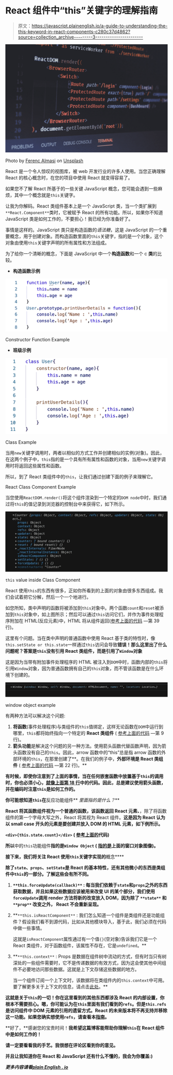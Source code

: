 # React 组件中“this”关键字的理解指南

> 原文：<https://javascript.plainenglish.io/a-guide-to-understanding-the-this-keyword-in-react-components-c280c37d4862?source=collection_archive---------3----------------------->

![](img/ec9c0da7e9febc65ed896bd6d5c39a94.png)

Photo by [Ferenc Almasi](https://unsplash.com/@flowforfrank?utm_source=medium&utm_medium=referral) on [Unsplash](https://unsplash.com?utm_source=medium&utm_medium=referral)

React 是一个令人惊叹的视图库，被 web 开发行业的许多人使用。当您正确理解 React 的核心概念时，在您的项目中使用 React 就变得容易了。

如果您不了解 React 所基于的一些关键 JavaScript 概念，您可能会遇到一些麻烦，其中一个概念就是`this`关键字。

让我为你解码。React 类组件基本上是一个 JavaScript 类，当一个类扩展到`**React.Component**`类时，它被赋予 React 的所有功能。所以，如果你不知道 JavaScript 类是如何工作的，不要担心！我已经为你准备好了。

事情是这样的。JavaScript 类只是构造函数的*语法糖*，这是 JavaScript 的一个重要概念，用于创建对象。而构造函数里面的`this`关键字，指的是一个对象，这个对象由使用`this`关键字声明的所有属性和方法组成。

为了给你一个清晰的概念，下面是 JavaScript 中一个**构造函数**和一个 c **类**的比较。

*   **构造函数示例**

![](img/b8bf15a338dc16312a40363b994a72fd.png)

Constructor Function Example

*   **班级示例**

![](img/aa4c17ffff47bb605a4f8211254e3f80.png)

Class Example

当用`new`关键字调用时，两者以相似的方式工作并创建相似的实例(对象)。因此，在这两个例子中，`this`指的是一个具有所有属性和函数的对象，当用`new`关键字调用时将返回这些属性和函数。

所以，到了 React 类组件中的`this`，让我们通过创建下面的例子来理解它。

React Class Component Example

当您使用`ReactDOM.render()`将这个组件渲染到一个特定的`DOM node`中时，我们通过将`this`的值记录到浏览器的控制台中来获得它，如下所示。

![](img/c0bfbe69533d12cea9bc54cafd04f2c9.png)

`this` value inside Class Component

React 使用`this`的东西有很多，正如你所看到的上面的对象由很多东西组成。我们会试着把它分解，然后一个一个地进行。

如您所知，类中声明的函数将被添加到`this`对象中。两个函数`count`和`reset`被添加到`this`对象中，如上图所示；然后可以通过`this`访问它们，并作为事件处理程序附加在 HTML(反应元素)中，HTML 将从组件返回([参考上面的代码](#f9ba) —第 39 行)。

这里有个问题。当在类中声明的普通函数中使用 React 基于类的特性时，像`this.setState or this.state`一样通过`this`访问会导致**错误！那么这里出了什么问题呢？答案是`this`没有引用 React 类组件，而是引用了`Window`对象**

这是因为当带有附加事件处理程序的 HTML 被注入到`DOM`中时，函数内部的`this`将引用`Window`对象，因为普通函数拥有自己的`this`对象，而不管该函数是在什么环境下创建的。

![](img/e9e5b297156a54aa0045ea90a1f222a7.png)

window object example

有两种方法可以解决这个问题:

1.  **将函数**(事件处理程序)与类组件的`this`值绑定，这样无论函数在`DOM`中运行到哪里，`this`都将始终指向一个特定的 **React 类组件** ( [参考上面的代码](#f9ba) —第 9 行)。
2.  **箭头功能**是解决这个问题的另一种方法。使用箭头函数代替函数声明，因为箭头函数没有自己的`this`。因此，arrow 函数中的“this”总是指 arrow 函数的外部环境的`this`，在那里创建了**。在我们的例子中，**外部环境是 React 类组件** ( [参考上面的代码](#f9ba) —第 22 行)。**

**有时候，即使你注意到了上面的事情，当在任何嵌套函数中放置基于`this`的调用时，你也必须小心，[就像上面第 18 行](#f9ba)中的代码。因此，总是建议使用箭头函数，并在编码时注意`this`是如何工作的。**

**你可能想知道`this`在**反应功能组件** *里面指的是什么？***

**React 将其函数组件视为一个普通的函数，该函数返回 **React 元素**、**，除了将函数组件的第一个字母大写之外，React 将其视为 React 组件。**这是因为 React 认为以 **small case 开头的元素是要创建并放入 DOM 的 HTML 元素**，如下例所示。**

**`<div>{this.state.count}</div>` ( [参考上面的](#f9ba)代码)**

**所以**中的`this`功能组件**指的是`Window Object` ( [指的是](#0fed)上面的窗口对象图像)。**

**接下来，我们将关注 **React** 使用`this`关键字实现的**概念****

**除了`state`、`props`、`setState`是 React 的基本特性，还有其他微小的东西是类组件中`this`的一部分。了解这些会有所不同。**

1.  **`**this.forceUpdate(callback)**` :
    每当我们依赖于`state`和`props`之外的东西获取数据，并且如果这些数据应该被用来改变 UI 的某个部分，我们使用`forceUpdate`调用 render 方法将新的改变放入 DOM，因为除了 `**state**` **和** `**prop**` **改变**之外， **React 不会重新呈现。****
2.  **`**this.isReactComponent**` :
    我们怎么知道一个组件是类组件还是功能组件？假设我们看不到源代码，比如从其他模块导入，基于此，我们必须在代码中做一些事情。

    这就是`isReactComponent`属性通过有一个值`{}`(空对象)告诉我们它是一个 React 类组件，对于函数组件，该属性不存在，它是`undefined`。**
3.  **`**this.context**` :
    Props 是数据在组件树中流动的方式，但有时当只有树深处的一些组件需要时，它不是传递数据的有效方式，因为这会使其他中间组件不必要地访问那些数据。这就是上下文存储这些数据的地方。

    当一个组件订阅一个上下文时，该数据将在类组件内的`this.context`中可用。要了解更多关于上下文的信息，请点击[此处](https://reactjs.org/docs/context.html)。**

**这就是关于`this`的一切！你在这里看到的其他东西都涉及 React 的内部设置，你根本不需要担心。嗯，你可能认为在`this`里面有我们看到的`refs`。但是`this.refs`是访问组件中 DOM 元素的引用的遗留方式。React 的未来版本将不再支持并移除这一功能。如果您确实想使用`refs`，请查看本[指南](https://reactjs.org/docs/refs-and-the-dom.html)。**

**好了，**感谢您的宝贵时间！**我希望这篇博客能帮助你理解`this`在 React 组件中是如何工作的！**

**请一定要看看我的手艺。我很想在评论区看到你的意见。**

**并且让我知道你在 React 和 JavaScript 还有什么不懂的，我会为你覆盖:)**

***更多内容请看*[*plain English . io*](http://plainenglish.io/)**